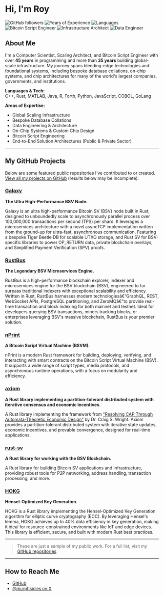 # Hi, I'm Roy

![GitHub followers](https://img.shields.io/github/followers/murphsicles?style=social)
![Years of Experience](https://img.shields.io/badge/Experience-45%2B%20years-blue)
![Languages](https://img.shields.io/badge/C%2B%2B%2C%20Rust%2C%20MATLAB%2C%20Java%2C%20R%2C%20Forth%2C%20Python%2C%20JavaScript%2C%20COBOL%2C%20GoLang-informational)
![Bitcoin Script Engineer](https://img.shields.io/badge/Bitcoin-Script%20Engineer-yellow)
![Infrastructure Architect](https://img.shields.io/badge/Infrastructure-Architect-green)
![Data Engineer](https://img.shields.io/badge/Data-Engineer-orange)

## About Me

I'm a Computer Scientist, Scaling Architect, and Bitcoin Script Engineer with over **45 years** in programming and more than **35 years** building global-scale infrastructure. My journey spans bleeding-edge technologies and foundational systems, including bespoke database collations, on-chip systems, and chip architectures for many of the world's largest companies, governments, and institutions.

**Languages & Tech:**  
C++, Rust, MATLAB, Java, R, Forth, Python, JavaScript, COBOL, GoLang

**Areas of Expertise:**
- Global Scaling Infrastructure
- Bespoke Database Collations
- Data Engineering & Architecture
- On-Chip Systems & Custom Chip Design
- Bitcoin Script Engineering
- End-to-End Solution Architectures (Public & Private Sector)

---

## My GitHub Projects

Below are some featured public repositories I've contributed to or created. [View all my projects on GitHub](https://github.com/murphsicles?tab=repositories) (results below may be incomplete):

### [Galaxy](https://github.com/murphsicles/Galaxy)
**The Ultra High-Performance BSV Node.**

Galaxy is an ultra high-performance Bitcoin SV (BSV) node built in Rust, designed to unboundedly scale to asynchronously parallel process over 100,000,000 transactions per second (TPS) per shard. It leverages a microservices architecture with a novel asyncTCP implementation written from the ground-up for ultra-fast, asynchronous communication. Featuring a bespoke Tiger Beetle DB for scalable UTXO storage, and Rust SV for BSV-specific libraries to power OP_RETURN data, private blockchain overlays, and Simplified Payment Verification (SPV) proofs.

### [RustBus](https://github.com/murphsicles/RustBus)
**The Legendary BSV Microservices Engine.** 

RustBus is a high-performance blockchain explorer, indexer and microservices engine for the BSV blockchain (BSV), engineered to far surpass traditional indexers with exceptional scalability and efficiency. Written in Rust, RustBus harnesses modern technologiesâ€”GraphQL, REST, WebSocket APIs, PostgreSQL partitioning, and ZeroMQâ€”to provide real-time transaction and block indexing for both mainnet and testnet. Ideal for developers querying BSV transactions, miners tracking blocks, or enterprises leveraging BSV's massive blockchain, RustBus is your premier solution.

### [nPrint](https://github.com/murphsicles/nPrint)
**A Bitcoin Script Virtual Machine (BSVM).**  

nPrint is a modern Rust framework for building, deploying, verifying, and interacting with smart contracts on the Bitcoin Script Virtual Machine (BSV). It supports a wide range of script types, media protocols, and asynchronous runtime operations, with a focus on modularity and efficiency.

### [axiom](https://github.com/murphsicles/axiom)
**A Rust library implementing a partition-tolerant distributed system with iterative consensus and economic incentives.**  

A Rust library implementing the framework from ["Resolving CAP Through Automata-Theoretic Economic Design"](https://arxiv.org/abs/2507.02464) by Dr. Craig S. Wright. Axiom provides a partition-tolerant distributed system with iterative state updates, economic incentives, and provable convergence, designed for real-time applications.

### [rust-sv](https://github.com/murphsicles/rust-sv)
**A Rust library for working with the BSV Blockchain.**  

A Rust library for building Bitcoin SV applications and infrastructure, providing robust tools for P2P networking, address handling, transaction processing, and more.

### [HOKG](https://github.com/murphsicles/HOKG)
**Hensel-Optimized Key Generation.**  

HOKG is a Rust library implementing the Hensel-Optimized Key Generation algorithm for elliptic curve cryptography (ECC). By leveraging Hensel's lemma, HOKG achieves up to 40% data efficiency in key generation, making it ideal for resource-constrained environments like IoT and edge devices. This library is efficient, secure, and built with modern Rust best practices.

---

> These are just a sample of my public work. For a full list, visit my [GitHub repositories](https://github.com/murphsicles?tab=repositories).

---

## How to Reach Me

- [GitHub](https://github.com/murphsicles)
- [@murphsicles on X](https://x.com/murphsicles)
